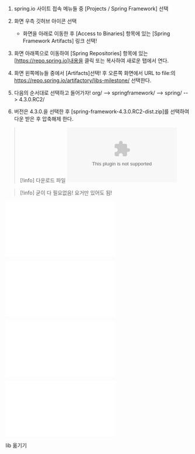  
1) spring.io 사이트 접속
    메뉴들 중 [Projects / Spring Framework] 선택

2) 화면 우측 깃허브 아이콘 선택
   - 화면을 아래로 이동한 후 [Access to Binaries] 항목에 있는 
     [Spring Framework Artifacts] 링크 선택!
   
3) 화면 아래쪽으로 이동하여 [Spring Repositories] 항목에 있는 
    [https://repo.spring.io]내용을 클릭 또는 복사하여 새로운 탭에서 연다.

4) 화면 왼쪽메뉴들 중에서 [Artifacts]선택! 후
   오른쪽 화면에서 URL to file:의 https://repo.spring.io/artifactory/libs-milestone/ 선택한다.

5) 다음의 순서대로 선택하고 들어가자!
  org/  --> springframework/ --> spring/ --> 4.3.0.RC2/
5) 버전은  4.3.0.을 선택한 후
   [spring-framework-4.3.0.RC2-dist.zip]를 선택하여 다운 받은 후
   압축해제 한다.

>[!info] 다운로드 파일
![image](/assets/img/2025-03-21-download/spring-framework-4.3.0.RC2-dist.zip)


>[!info] 
>굳이 다 필요없음! 요거만 있어도 됨!
>

![image](/assets/img/2025-03-21-download/spring-expression-4.3.0.RC2-4.jar)

![image](/assets/img/2025-03-21-download/spring-beans-4.3.0.RC2-4.jar)

![image](/assets/img/2025-03-21-download/spring-context-4.3.0.RC2-4.jar)

![image](/assets/img/2025-03-21-download/spring-core-4.3.0.RC2-4.jar)

lib 옮기기
